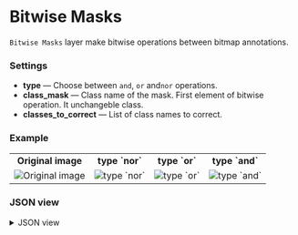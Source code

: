 # Bitwise Masks

`Bitwise Masks` layer make bitwise operations between bitmap annotations.

### Settings

- **type** — Choose between `and`, `or` and`nor` operations.
- **class_mask** — Class name of the mask. First element of bitwise operation. It unchangeble class.
- **classes_to_correct** — List of class names to correct.

### Example

<table>
<tr>
<td style="text-align:center"><strong>Original image</strong></td>
<td style="text-align:center"><strong>type `nor`</strong></td>
<td style="text-align:center"><strong>type `or`</strong></td>
<td style="text-align:center"><strong>type `and`</strong></td>
</tr>
<tr>
<td> <img src="" alt="Original image" /> </td>
<td> <img src="" alt="type `nor`" /> </td>
<td> <img src="" alt="type `or`" /> </td>
<td> <img src="" alt="type `and`" /> </td>
</tr>
</table>

### JSON view

<details>
  <summary>JSON view</summary>
<pre>
{
  "action": "bitwise_masks",
  "src": ["$data_1"],
  "dst": "$bitwise_masks_2",
  "settings": {
    "type": "nor",
    "class_mask": "plants",
    "classes_to_correct": ["book"]
  }
}
</pre>
</details>
